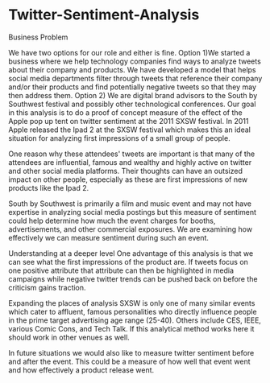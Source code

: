 # Twitter-Sentiment-Analysis

Business Problem


We have two options for our role and either is fine.
Option 1)We started a business where we help technology companies find ways to analyze tweets about their company and products. We have developed a model that helps social media departments filter through tweets that reference their company and/or their products and find potentially negative tweets so that they may then address them.
Option 2) We are digital brand advisors to the South by Southwest festival and possibly other technological conferences. Our goal in this analysis is to do a proof of concept measure of the effect of the Apple pop up tent on twitter sentiment at the 2011 SXSW festival. In 2011 Apple released the Ipad 2 at the SXSW festival which makes this an ideal situation for analyzing first impressions of a small group of people.

One reason why these attendees' tweets are important is that many of the attendees are influential, famous and wealthy and highly active on twitter and other social media platforms. Their thoughts can have an outsized impact on other people, especially as these are first impressions of new products like the Ipad 2. 

South by Southwest is primarily a film and music event and may not have expertise in analyzing social media postings but this measure of sentiment could help determine how much the event charges for booths, advertisements, and other commercial exposures. We are examining how effectively we can measure sentiment during such an event.


Understanding at a deeper level
One advantage of this analysis is that we can see what the first impressions of the product are. If tweets focus on one positive attribute that attribute can then be highlighted in media campaigns while negative twitter trends can be pushed back on before the criticism gains traction.

Expanding the places of analysis
SXSW is only one of many similar events which cater to affluent, famous personalities who directly influence people in the prime target advertising age range (25-40). Others include CES, IEEE, various Comic Cons, and Tech Talk. If this analytical method works here it should work in other venues as well.

In future situations we would also like to measure twitter sentiment before and after the event. This could be a measure of how well that event went and how effectively a product release went. 
